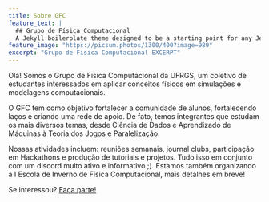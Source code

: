 ```yaml
---
title: Sobre GFC
feature_text: |
  ## Grupo de Física Computacional
  A Jekyll boilerplate theme designed to be a starting point for any Jekyll website
feature_image: "https://picsum.photos/1300/400?image=989"
excerpt: "Grupo de Física Computacional EXCERPT"
---
```


Olá! Somos o Grupo de Física Computacional da UFRGS, um coletivo de estudantes interessados em aplicar conceitos físicos em simulações e modelagens computacionais.

O GFC tem como objetivo fortalecer a comunidade de alunos, fortalecendo laços e criando uma rede de apoio. De fato, temos integrantes que estudam os mais diversos temas, desde Ciência de Dados e Aprendizado de Máquinas à Teoria dos Jogos e Paralelização.

Nossas atividades incluem: reuniões semanais, journal clubs, participação em Hackathons e produção de tutoriais e projetos.  Tudo isso em conjunto com um discord muito ativo e informativo ;). Estamos também organizando a I Escola de Inverno de Física Computacional, mais detalhes em breve!



Se interessou? [Faça parte!](https://docs.google.com/forms/d/e/1FAIpQLSf7Sdbl3MiRGJKav5JRwPb61HzWJ7OUOZ2Kt3vXS3sIESBRhw/viewform)

